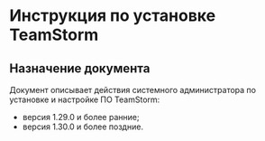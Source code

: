 # Инструкция по установке  TeamStorm

## Назначение документа

Документ описывает действия системного администратора по установке и настройке ПО TeamStorm:

* версия 1.29.0 и более ранние;
* версия 1.30.0 и более поздние.

